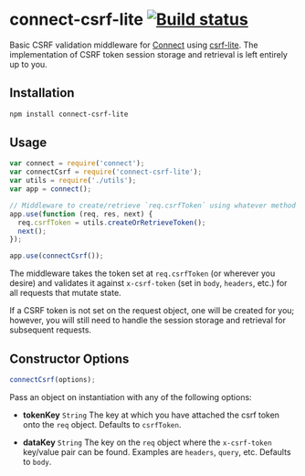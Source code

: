 # connect-csrf-lite [![Build status](https://travis-ci.org/uber/connect-csrf-lite.png?branch=master)](https://travis-ci.org/uber/connect-csrf-lite)

Basic CSRF validation middleware for [Connect](http://www.senchalabs.org/connect/)
using [csrf-lite](https://github.com/isaacs/csrf-lite). The implementation of
CSRF token session storage and retrieval is left entirely up to you.

## Installation

``` bash
npm install connect-csrf-lite
```

## Usage

``` js
var connect = require('connect');
var connectCsrf = require('connect-csrf-lite');
var utils = require('./utils');
var app = connect();

// Middleware to create/retrieve `req.csrfToken` using whatever method you choose
app.use(function (req, res, next) {
  req.csrfToken = utils.createOrRetrieveToken();
  next();
});

app.use(connectCsrf());
```

The middleware takes the token set at `req.csrfToken` (or wherever you desire)
and validates it against `x-csrf-token` (set in `body`, `headers`, etc.) for
all requests that mutate state.

If a CSRF token is not set on the request object, one will be created for you;
however, you will still need to handle the session storage and retrieval for
subsequent requests.

## Constructor Options

``` js
connectCsrf(options);
```

Pass an object on instantiation with any of the following options:

- **tokenKey** `String` The key at which you have attached the csrf token onto
the `req` object. Defaults to `csrfToken`.

- **dataKey** `String` The key on the `req` object where the `x-csrf-token`
key/value pair can be found. Examples are `headers`, `query`, etc. Defaults to
`body`.

